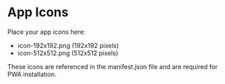 # App Icons

Place your app icons here:
- icon-192x192.png (192x192 pixels)
- icon-512x512.png (512x512 pixels)

These icons are referenced in the manifest.json file and are required for PWA installation.
